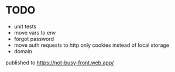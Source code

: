 # TODO
- unit tests
- move vars to env
- forgot password
- move auth requests to http only cookies instead of local storage
- domain

published to https://not-busy-front.web.app/